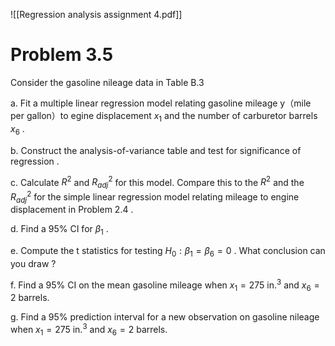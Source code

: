 ![[Regression analysis assignment 4.pdf]]
# Problem 3.5
Consider the gasoline nileage data in Table B.3

a. Fit a multiple linear regression model relating gasoline mileage y（mile per gallon）to egine displacement $x_1$ and the number of carburetor barrels $x_6$ .

b. Construct the analysis-of-variance table and test for significance of regression .

c. Calculate $R^2$ and $R^2_{adj}$ for this model. Compare this to the $R^2$ and the $R^2_{adj}$ for the simple linear regression model relating mileage to engine displacement in Problem 2.4 .

d. Find a 95% CI for $\beta_1$ .

e. Compute the t statistics for testing $H_0 :\beta_1 =\beta_6=0$ . What conclusion can you draw ?

f. Find a 95% CI on the mean gasoline mileage when $x_1=275$ $\text{in}.^3$ and $x_6=2$ barrels.

g. Find a 95% prediction interval for a new observation on gasoline nileage when $x_1=275$ $\text{in.}^3$ and $x_6=2$ barrels.

